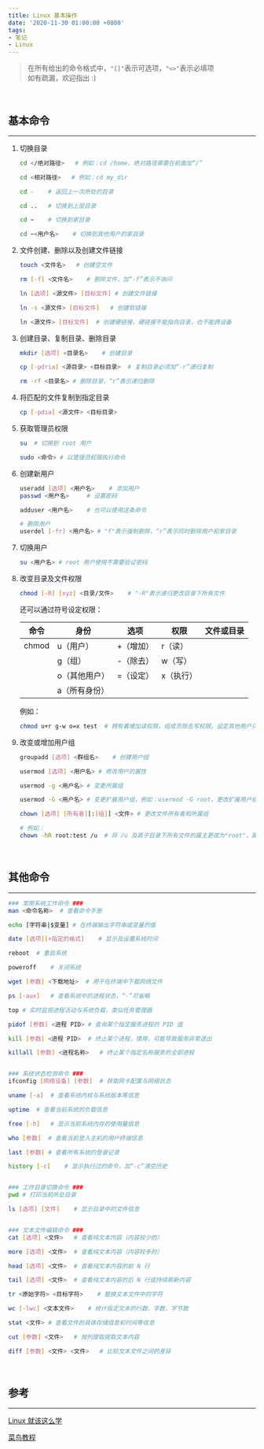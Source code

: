 ```yaml
---
title: Linux 基本操作
date: '2020-11-30 01:00:00 +0800'
tags:
- 笔记
- Linux
---
```


> 在所有给出的命令格式中，`"[]"`表示可选项，`"<>"`表示必填项  
> 如有疏漏，欢迎指出 :)  

<br>

## 基本命令
___

1. 切换目录  

    ```bash
    cd </绝对路径>   # 例如：cd /home，绝对路径需要在前面加“/”
    
    cd <相对路径>   # 例如：cd my_dir

    cd -    # 返回上一次所处的目录

    cd ..   # 切换到上层目录

    cd ~    # 切换到家目录

    cd ~<用户名>    # 切换到其他用户的家目录
    ```

2. 文件创建、删除以及创建文件链接  

    ```bash
    touch <文件名>   # 创建空文件

    rm [-f] <文件名>    # 删除文件，加“-f”表示不询问

    ln [选项] <源文件> [目标文件] # 创建文件链接

    ln -s <源文件> [目标文件]   # 创建软链接

    ln <源文件> [目标文件]  # 创建硬链接，硬链接不能指向目录，也不能跨设备
    ```

3. 创建目录、复制目录、删除目录  

    ```bash
    mkdir [选项] <目录名>    # 创建目录

    cp [-pdria] <源目录> <目标目录>  # 复制目录必须加“-r”递归复制

    rm -rf <目录名> # 删除目录，“r”表示递归删除
    ```

4. 将匹配的文件复制到指定目录  

    ```bash
    cp [-pdia] <源文件> <目标目录>
    ```

5. 获取管理员权限  

    ```bash
    su  # 切换到 root 用户

    sudo <命令> # 以管理员权限执行命令
    ```

6. 创建新用户

    ```bash
    useradd [选项] <用户名>    # 添加用户
    passwd <用户名>     # 设置密码

    adduser <用户名>    # 也可以使用这条命令

    # 删除用户
    userdel [-fr] <用户名> # "f"表示强制删除，“r”表示同时删除用户和家目录
    ```

7. 切换用户  

    ```bash
    su <用户名> # root 用户使用不需要验证密码
    ```

8. 改变目录及文件权限  

    ```bash
    chmod [-R] [xyz] <目录/文件>    # "-R"表示递归更改目录下所有文件
    ```
    还可以通过符号设定权限：  

    | 命令 | 身份 | 选项 | 权限 | 文件或目录 |
    |-------|------|------|------|--------------|
    | chmod | u（用户）| +（增加）| r（读）| |
    |       | g（组）| -（除去）| w（写）| |
    |       | o（其他用户）| =（设定）| x（执行）| |
    |       | a（所有身份）| | | |

    例如：  

    ```bash
    chmod u+r g-w o=x test  # 拥有着增加读权限，组成员除去写权限，设定其他用户只有执行权限
    ```

9. 改变或增加用户组  

    ```bash
    groupadd [选项] <群组名>    # 创建用户组

    usermod [选项] <用户名> # 修改用户的属性

    usermod -g <用户名> # 变更所属组

    usermod -G <用户名> # 变更扩展用户组，例如：usermod -G root，更改扩展用户组为 root

    chown [选项] [所有者][:[组]] <文件> # 更改文件所有者和所属组

    # 例如：
    chown -hR root:test /u  # 将 /u 及其子目录下所有文件的属主更改为"root"，属组更改为“test”
    ```

<br>

## 其他命令
___


```bash
### 常用系统工作命令 ###
man <命令名称>  # 查看命令手册

echo [字符串|$变量] # 在终端输出字符串或变量的值

date [选项][+指定的格式]    # 显示及设置系统时间

reboot  # 重启系统

poweroff    # 关闭系统

wget [参数] <下载地址>  # 用于在终端中下载网络文件

ps [-aux]   # 查看系统中的进程状态，“-”可省略

top # 实时监视进程活动与系统负载，类似任务管理器

pidof [参数] <进程 PID> # 查询某个指定服务进程的 PID 值

kill [参数] <进程 PID>  # 终止某个进程，慎用，可能导致服务异常退出

killall [参数] <进程名称>   # 终止某个指定名称服务的全部进程


### 系统状态检测命令 ###
ifconfig [网络设备] [参数]  # 获取网卡配置与网络状态

uname [-a]  # 查看系统内核与系统版本等信息

uptime  # 查看当前系统的负载信息

free [-h]   # 显示当前系统内存的使用量信息

who [参数]  # 查看当前登入主机的用户终端信息

last [参数] # 查看所有系统的登录记录

history [-c]    # 显示执行过的命令，加“-c”清空历史


### 工作目录切换命令 ###
pwd # 打印当前所处目录

ls [选项] [文件]    # 显示目录中的文件信息


### 文本文件编辑命令 ###
cat [选项] <文件>   # 查看纯文本内容（内容较少的）

more [选项] <文件>  # 查看纯文本内容（内容较多的）

head [选项] <文件>  # 查看纯文本内容的前 N 行

tail [选项] <文件>  # 查看纯文本内容的后 N 行或持续刷新内容

tr <原始字符> <目标字符>    # 替换文本文件中的字符

wc [-lwc] <文本文件>    # 统计指定文本的行数、字数、字节数

stat <文件> # 查看文件的具体存储信息和时间等信息

cut [参数] <文件>   # 按列提取提取文本内容

diff [参数] <文件> <文件>   # 比较文本文件之间的差异
```

<br>

## 参考
___

[Linux 就该这么学](https://www.linuxprobe.com/)  

[菜鸟教程](https://www.runoob.com/linux/linux-file-attr-permission.html)
